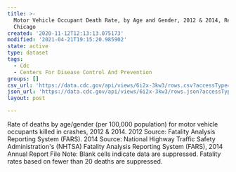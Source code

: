 ```yaml
---
title: >-
  Motor Vehicle Occupant Death Rate, by Age and Gender, 2012 & 2014, Region 5 -
  Chicago
created: '2020-11-12T12:13:13.075173'
modified: '2021-04-21T19:15:20.985902'
state: active
type: dataset
tags:
  - Cdc
  - Centers For Disease Control And Prevention
groups: []
csv_url: 'https://data.cdc.gov/api/views/6i2x-3kw3/rows.csv?accessType=DOWNLOAD'
json_url: 'https://data.cdc.gov/api/views/6i2x-3kw3/rows.json?accessType=DOWNLOAD'
layout: post

---
```

Rate of deaths by age/gender (per 100,000 population) for motor vehicle occupants killed in crashes, 2012 & 2014. 2012 Source: Fatality Analysis Reporting System (FARS). 2014 Source: National Highway Traffic Safety Administration's (NHTSA) Fatality Analysis Reporting System (FARS), 2014 Annual Report File Note: Blank cells indicate data are suppressed. Fatality rates based on fewer than 20 deaths are suppressed.
